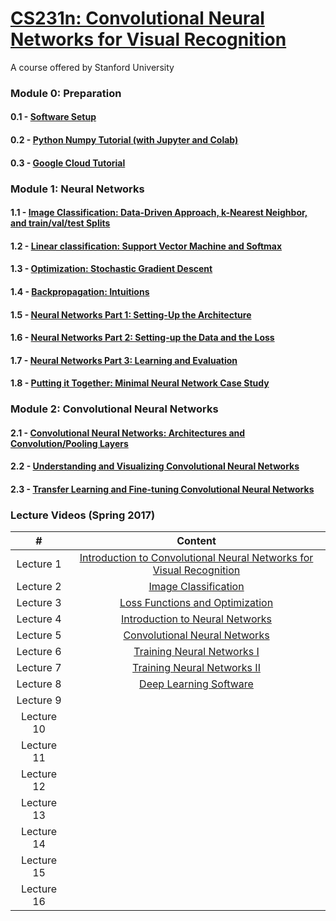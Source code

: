 # [CS231n: Convolutional Neural Networks for Visual Recognition](http://cs231n.stanford.edu/)
A course offered by Stanford University

### Module 0: Preparation 

#### 0.1 - [Software Setup](https://cs231n.github.io/setup-instructions/)
#### 0.2 - [Python Numpy Tutorial (with Jupyter and Colab)](https://cs231n.github.io/python-numpy-tutorial/)
#### 0.3 - [Google Cloud Tutorial](https://github.com/cs231n/gcloud)

### Module 1: Neural Networks

#### 1.1 - [Image Classification: Data-Driven Approach, k-Nearest Neighbor, and train/val/test Splits](https://cs231n.github.io/classification/)
#### 1.2 - [Linear classification: Support Vector Machine and Softmax](https://cs231n.github.io/linear-classify/)
#### 1.3 - [Optimization: Stochastic Gradient Descent](https://cs231n.github.io/optimization-1/)
#### 1.4 - [Backpropagation: Intuitions](https://cs231n.github.io/optimization-2/)
#### 1.5 - [Neural Networks Part 1: Setting-Up the Architecture](https://cs231n.github.io/neural-networks-1/)
#### 1.6 - [Neural Networks Part 2: Setting-up the Data and the Loss](https://cs231n.github.io/neural-networks-2/)
#### 1.7 - [Neural Networks Part 3: Learning and Evaluation](https://cs231n.github.io/neural-networks-3/)
#### 1.8 - [Putting it Together: Minimal Neural Network Case Study](https://cs231n.github.io/neural-networks-case-study/)

### Module 2: Convolutional Neural Networks

#### 2.1 - [Convolutional Neural Networks: Architectures and Convolution/Pooling Layers](https://cs231n.github.io/convolutional-networks/)
#### 2.2 - [Understanding and Visualizing Convolutional Neural Networks](https://cs231n.github.io/understanding-cnn/)
#### 2.3 - [Transfer Learning and Fine-tuning Convolutional Neural Networks](https://cs231n.github.io/transfer-learning/)

### Lecture Videos (Spring 2017)

|#|Content|
|:---:|:---:|
|Lecture 1|[Introduction to Convolutional Neural Networks for Visual Recognition](https://www.youtube.com/watch?v=vT1JzLTH4G4&list=PL3FW7Lu3i5JvHM8ljYj-zLfQRF3EO8sYv&index=2)|
|Lecture 2|[Image Classification](https://www.youtube.com/watch?v=OoUX-nOEjG0&list=PL3FW7Lu3i5JvHM8ljYj-zLfQRF3EO8sYv&index=2)|
|Lecture 3|[Loss Functions and Optimization](https://www.youtube.com/watch?v=h7iBpEHGVNc&list=PL3FW7Lu3i5JvHM8ljYj-zLfQRF3EO8sYv&index=3)|
|Lecture 4|[Introduction to Neural Networks](https://www.youtube.com/watch?v=d14TUNcbn1k)|
|Lecture 5|[Convolutional Neural Networks](https://www.youtube.com/watch?v=bNb2fEVKeEo)|
|Lecture 6|[Training Neural Networks I](https://www.youtube.com/watch?v=wEoyxE0GP2M)|
|Lecture 7|[Training Neural Networks II](https://www.youtube.com/watch?v=_JB0AO7QxSA&list=PL3FW7Lu3i5JvHM8ljYj-zLfQRF3EO8sYv&index=7)|
|Lecture 8|[Deep Learning Software](https://www.youtube.com/watch?v=6SlgtELqOWc&list=PL3FW7Lu3i5JvHM8ljYj-zLfQRF3EO8sYv&index=8)|
|Lecture 9||
|Lecture 10||
|Lecture 11||
|Lecture 12||
|Lecture 13||
|Lecture 14||
|Lecture 15||
|Lecture 16||

